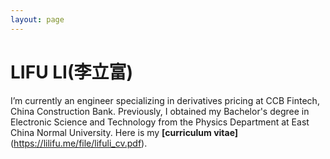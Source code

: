 ```yaml
---
layout: page
---
```


# LIFU LI(李立富)


I’m currently an engineer specializing in derivatives pricing at CCB Fintech, China Construction Bank. Previously, I obtained my Bachelor's degree in Electronic Science and Technology from the Physics Department at East China Normal University. Here is my **[curriculum vitae]**(https://lilifu.me/file/lifuli_cv.pdf).




<br>

<br>

<br>

<br>

<br>

<br>

<br>

<br>

<br>

<br>

<br>

<br>

<br>

<br>

<br>

<br>

<br>

<br>

<br>

<br>

<br>